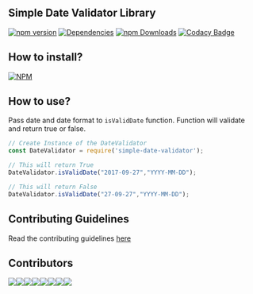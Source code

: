 ## Simple Date Validator Library
[![npm version](https://badge.fury.io/js/simpledatevalidator.svg)](https://badge.fury.io/js/simpledatevalidator)
[![Dependencies](https://david-dm.org/arshadkazmi42/simple-date-validator.svg)](https://david-dm.org/arshadkazmi42/simple-date-validator)
[![npm Downloads](https://img.shields.io/npm/dm/simpledatevalidator.svg)](https://www.npmjs.com/package/simpledatevalidator)
[![Codacy Badge](https://api.codacy.com/project/badge/Grade/12b4f952ec1e497e8d2c2f88638672f5)](https://www.codacy.com/app/arshadkazmi42/simple-date-validator?utm_source=github.com&amp;utm_medium=referral&amp;utm_content=arshadkazmi42/simple-date-validator&amp;utm_campaign=Badge_Grade)

## How to install?
[![NPM](https://nodei.co/npm/simpledatevalidator.png)](https://www.npmjs.com/package/simpledatevalidator/)

## How to use?
Pass date and date format to `isValidDate` function.
Function will validate and return true or false.

```javascript
// Create Instance of the DateValidator
const DateValidator = require('simple-date-validator');

// This will return True
DateValidator.isValidDate("2017-09-27","YYYY-MM-DD");

// This will return False
DateValidator.isValidDate("27-09-27","YYYY-MM-DD");
```

## Contributing Guidelines

Read the contributing guidelines [here](https://github.com/arshadkazmi42/simple-date-validator/blob/master/CONTRIBUTING.md)

## Contributors

[![](https://sourcerer.io/fame/arshadkazmi42/arshadkazmi42/simple-date-validator/images/0)](https://sourcerer.io/fame/arshadkazmi42/arshadkazmi42/simple-date-validator/links/0)[![](https://sourcerer.io/fame/arshadkazmi42/arshadkazmi42/simple-date-validator/images/1)](https://sourcerer.io/fame/arshadkazmi42/arshadkazmi42/simple-date-validator/links/1)[![](https://sourcerer.io/fame/arshadkazmi42/arshadkazmi42/simple-date-validator/images/2)](https://sourcerer.io/fame/arshadkazmi42/arshadkazmi42/simple-date-validator/links/2)[![](https://sourcerer.io/fame/arshadkazmi42/arshadkazmi42/simple-date-validator/images/3)](https://sourcerer.io/fame/arshadkazmi42/arshadkazmi42/simple-date-validator/links/3)[![](https://sourcerer.io/fame/arshadkazmi42/arshadkazmi42/simple-date-validator/images/4)](https://sourcerer.io/fame/arshadkazmi42/arshadkazmi42/simple-date-validator/links/4)[![](https://sourcerer.io/fame/arshadkazmi42/arshadkazmi42/simple-date-validator/images/5)](https://sourcerer.io/fame/arshadkazmi42/arshadkazmi42/simple-date-validator/links/5)[![](https://sourcerer.io/fame/arshadkazmi42/arshadkazmi42/simple-date-validator/images/6)](https://sourcerer.io/fame/arshadkazmi42/arshadkazmi42/simple-date-validator/links/6)[![](https://sourcerer.io/fame/arshadkazmi42/arshadkazmi42/simple-date-validator/images/7)](https://sourcerer.io/fame/arshadkazmi42/arshadkazmi42/simple-date-validator/links/7)
